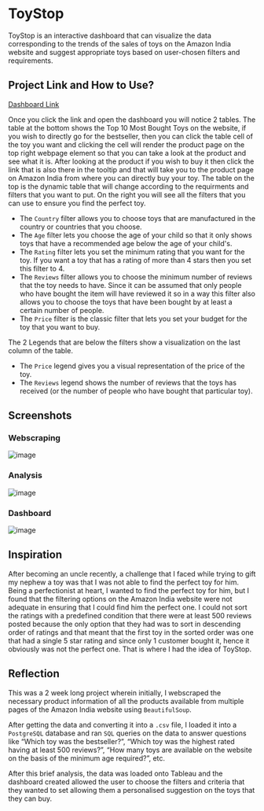 # ToyStop
ToyStop is an interactive dashboard that can visualize the data corresponding to the trends of the sales of toys on the Amazon India website and suggest appropriate toys based on user-chosen filters and requirements.

## Project Link and How to Use?
[Dashboard Link](https://public.tableau.com/app/profile/pritosh8817/viz/Book1_16782670778430/Dashboard1)

Once you click the link and open the dashboard you will notice 2 tables. The table at the bottom shows the Top 10 Most Bought Toys on the website, if you wish to directly go for the bestseller, then you can click the table cell of the toy you want and clicking the cell will render the product page on the top right webpage element so that you can take a look at the product and see what it is. After looking at the product if you wish to buy it then click the link that is also there in the tooltip and that will take you to the product page on Amazon India from where you can directly buy your toy.
The table on the top is the dynamic table that will change according to the requirments and filters that you want to put. On the right you will see all the filters that you can use to ensure you find the perfect toy.
- The `Country` filter allows you to choose toys that are manufactured in the country or countries that you choose. 
- The `Age` filter lets you choose the age of your child so that it only shows toys that have a recommended age below the age of your child's.
- The `Rating` filter lets you set the minimum rating that you want for the toy. If you want a toy that has a rating of more than 4 stars then you set this filter to 4.
-  The `Reviews` filter allows you to choose the minimum number of reviews that the toy needs to have. Since it can be assumed that only people who have bought the item will have reviewed it so in a way this filter also allows you to choose the toys that have been bought by at least a certain number of people.
- The `Price` filter is the classic filter that lets you set your budget for the toy that you want to buy.

The 2 Legends that are below the filters show a visualization on the last column of the table.
- The `Price` legend gives you a visual representation of the price of the toy.
- The `Reviews` legend shows the number of reviews that the toys has received (or the number of people who have bought that particular toy).

## Screenshots

### Webscraping
![image](https://user-images.githubusercontent.com/93176385/224318199-564e66f2-09fa-492e-a845-50f6c68f5e78.png)


### Analysis
![image](https://user-images.githubusercontent.com/93176385/224318112-766114ae-ef87-4605-93c4-d2469f0c4f62.png)

### Dashboard
![image](https://user-images.githubusercontent.com/93176385/224316817-acadda28-a8ff-440f-9f88-0fb77499c26c.png)



## Inspiration
After becoming an uncle recently, a challenge that I faced while trying to gift my nephew a toy was that I was not able to find the perfect toy for him. Being a perfectionist at heart, I wanted to find the perfect toy for him, but I found that the filtering options on the Amazon India website were not adequate in ensuring that I could find him the perfect one. I could not sort the ratings with a predefined condition that there were at least 500 reviews posted because the only option that they had was to sort in descending order of ratings and that meant that the first toy in the sorted order was one that had a single 5 star rating and since only 1 customer bought it, hence it obviously was not the perfect one. That is where I had the idea of ToyStop.

## Reflection
This was a 2 week long project wherein initially, I webscraped the necessary product information of all the products available from multiple pages of the Amazon India website using `BeautifulSoup`. 

After getting the data and converting it into a `.csv` file, I loaded it into a `PostgreSQL` database and ran `SQL` queries on the data to answer questions like “Which toy was the bestseller?”, “Which toy was the highest rated having at least 500 reviews?”, “How many toys are available on the website on the basis of the minimum age required?”, etc. 

After this brief analysis, the data was loaded onto Tableau and the dashboard created allowed the user to choose the filters and criteria that they wanted to set allowing them a personalised suggestion on the toys that they can buy.
